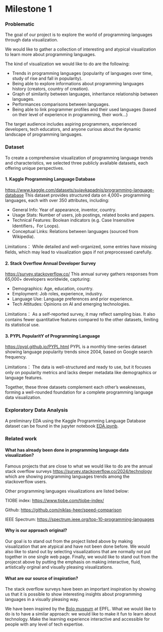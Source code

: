 # Milestone 1

### Problematic

The goal of our project is to explore the world of programming languages through data visualization. 

We would like to gather a collection of interesting and atypical visualization to learn more about programming languages.

The kind of visualization we would like to do are the following: 
- Trends in programming languages (popularity of languages over time, study of rise and fall in popularity). 
- Being able to explore informations about programming languages history (creators, country of creation). 
- Graph of similarity between languages, inheritance relationship between languages.
- Performances comparisons between languages. 
- Being able to link programmer profiles and their used languages (based on their level of experience in programming, their work...)

The target audience includes aspiring programmers, experienced developers, tech educators, and anyone curious about the dynamic landscape of programming languages.

### Dataset

To create a comprehensive visualization of programming language trends and characteristics, we selected three publicly available datasets, each offering unique perspectives.

#### 1. Kaggle Programming Language Database

https://www.kaggle.com/datasets/sujaykapadnis/programming-language-database
This dataset provides structured data on 4,000+ programming languages, each with over 350 attributes, including:

- General Info: Year of appearance, inventor, country.
- Usage Stats: Number of users, job postings, related books and papers.
- Technical Features: Boolean indicators (e.g. Case Insensitive Identifiers，For Loops).
- Conceptual Links: Relations between languages (sourced from Wikipedia).

Limitations：
While detailed and well-organized, some entries have missing fields, which may lead to visualization gaps if not preprocessed carefully.

#### 2. Stack Overflow Annual Developer Survey

https://survey.stackoverflow.co/
This annual survey gathers responses from 65,000+ developers worldwide, capturing:

- Demographics: Age, education, country.
- Employment: Job roles, experience, industry.
- Language Use: Language preferences and prior experience.
- Tech Attitudes: Opinions on AI and emerging technologies.

Limitations：
As a self-reported survey, it may reflect sampling bias. It also contains fewer quantitative features compared to the other datasets, limiting its statistical use.

#### 3. PYPL PopularitY of Programming Language

https://pypl.github.io/PYPL.html
PYPL is a monthly time-series dataset showing language popularity trends since 2004, based on Google search frequency.

Limitations：
The data is well-structured and ready to use, but it focuses only on popularity metrics and lacks deeper metadata like demographics or language features.

Together, these three datasets complement each other’s weaknesses, forming a well-rounded foundation for a complete programming language data visualization.

### Exploratory Data Analysis

A preliminary EDA using the Kaggle Programming Language Database dataset can be found in the jupyter notebook [EDA.ipynb](/Milestones/milestone1/EDA.ipynb).

### Related work

#### What has already been done in programming language data visualization?

Famous projects that are close to what we would like to do are the annual stack overflow surveys https://survey.stackoverflow.co/2024/technology which are showing programming languages trends among the stackoverflow users. 

Other programming languages visualizations are listed below:

TIOBE index: https://www.tiobe.com/tiobe-index/

Github: https://github.com/niklas-heer/speed-comparison

IEEE Spectrum: https://spectrum.ieee.org/top-10-programming-languages


#### Why is our approach original?

Our goal is to stand out from the project listed above by making visualization that are atypical and have not been done before. We would also like to stand out by selecting visualizations that are normally not put together in one single web page.
Finally, we would like to stand out from the projecst above by putting the emphasis on making interactive, fluid, artistically orginal and visually pleasing visualizations. 

#### What are our source of inspiration?

The stack overflow surveys have been an important inspiration by showing us that it is possible to show interesting insights about programming languages in a visually pleasing way.

We have been inspired by the [Bolo museum](https://en.wikipedia.org/wiki/Mus%C3%A9e_Bolo) at EPFL. What we would like to do is to have a similar approach: we would like to make it fun to learn about technology. Make the learning experience interactive and accessible for people with any level of tech expertise.
